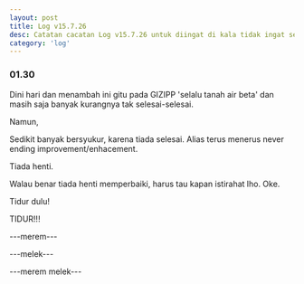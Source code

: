 ```yaml
---
layout: post
title: Log v15.7.26
desc: Catatan cacatan Log v15.7.26 untuk diingat di kala tidak ingat sekaligus sengaja tidak ingat agar kembali mengingat.
category: 'log'
---
```


### 01.30

Dini hari dan menambah ini gitu pada GIZIPP 'selalu tanah air beta' dan masih saja banyak kurangnya tak selesai-selesai.

Namun,

Sedikit banyak bersyukur, karena tiada selesai. Alias terus menerus never ending improvement/enhacement.

Tiada henti.

Walau benar tiada henti memperbaiki, harus tau kapan istirahat lho. Oke.

Tidur dulu!

TIDUR!!!

---merem---

---melek---

---merem melek---